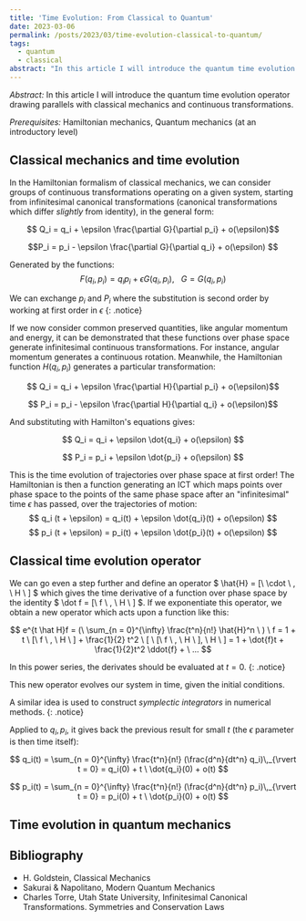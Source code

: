 ```yaml
---
title: 'Time Evolution: From Classical to Quantum'
date: 2023-03-06
permalink: /posts/2023/03/time-evolution-classical-to-quantum/
tags:
  - quantum
  - classical
abstract: "In this article I will introduce the quantum time evolution operator drawing parallels with classical mechanics and continuous transformations"
---
```


_Abstract:_ In this article I will introduce the quantum time evolution operator drawing parallels with classical mechanics and continuous transformations.

_Prerequisites:_ Hamiltonian mechanics, Quantum mechanics (at an introductory level)

Classical mechanics and time evolution
------

In the Hamiltonian formalism of classical mechanics, we can consider groups of continuous transformations operating on a given system, starting from infinitesimal canonical transformations (canonical transformations which differ _slightly_ from identity), in the general form:

$$ Q_i = q_i + \epsilon \frac{\partial G}{\partial p_i} + o(\epsilon)$$

$$P_i = p_i - \epsilon \frac{\partial G}{\partial q_i} + o(\epsilon) $$

Generated by the functions:
$$ F(q_i, p_i) = q_i p_i + \epsilon G(q_i, p_i), \ \ \ G = G(q_i, p_i) $$

We can exchange $p_i$ and $P_i$ where the substitution is second order by working at first order in $\epsilon$
{: .notice}

If we now consider common preserved quantities, like angular momentum and energy, it can be demonstrated that these functions over phase space generate infinitesimal continuous transformations. For instance, angular momentum generates a continuous rotation. Meanwhile, the Hamiltonian function $H(q_i, p_i)$ generates a particular transformation:

$$ Q_i = q_i + \epsilon \frac{\partial H}{\partial p_i} + o(\epsilon)$$

$$ P_i = p_i - \epsilon \frac{\partial H}{\partial q_i} + o(\epsilon)$$

And substituting with Hamilton's equations gives:

$$ Q_i = q_i + \epsilon \dot{q_i} + o(\epsilon) $$

$$ P_i = p_i + \epsilon \dot{p_i} + o(\epsilon) $$

This is the time evolution of trajectories over phase space at first order!
The Hamiltonian is then a function generating an ICT which maps points over phase space to the points of the same phase space after an "infinitesimal" time $\epsilon$ has passed, over the trajectories of motion:
$$ q_i (t + \epsilon) = q_i(t) + \epsilon \dot{q_i}(t) + o(\epsilon) $$
$$ p_i (t + \epsilon) = p_i(t) + \epsilon \dot{p_i}(t) + o(\epsilon) $$

Classical time evolution operator
------
We can go even a step further and define an operator $ \hat{H} = [\ \cdot \ , \ H \ ] $ which gives the time derivative of a function over phase space by the identity $ \dot f = [\ f \ , \ H \ ] $. If we exponentiate this operator, we obtain a new operator which acts upon a function like this:

$$
e^{t \hat H}f = (\ \sum_{n = 0}^{\infty} \frac{t^n}{n!} \hat{H}^n \ ) \ f
= 1 + t \ [\ f \ , \ H \ ] + \frac{1}{2} t^2 \ [ \ [\ f \ , \ H \ ], \ H \ ]
= 1 + \dot{f}t + \frac{1}{2}t^2 \ddot{f} + \ ...
$$

In this power series, the derivates should be evaluated at $t = 0$.
{: .notice}

This new operator evolves our system in time, given the initial conditions.

A similar idea is used to construct _symplectic integrators_ in numerical methods.
{: .notice}

Applied to $q_i, p_i$, it gives back the previous result for small $t$ (the $\epsilon$ parameter is then time itself):

$$ q_i(t) = \sum_{n = 0}^{\infty} \frac{t^n}{n!} (\frac{d^n}{dt^n} q_i)\,_{\rvert t = 0} = q_i(0) + t \ \dot{q_i}(0) + o(t) $$

$$ p_i(t) = \sum_{n = 0}^{\infty} \frac{t^n}{n!} (\frac{d^n}{dt^n} p_i)\,_{\rvert t = 0} = p_i(0) + t \ \dot{p_i}(0) + o(t) $$

Time evolution in quantum mechanics
------



Bibliography
------
- H. Goldstein, Classical Mechanics
- Sakurai & Napolitano, Modern Quantum Mechanics
- Charles Torre, Utah State University, Infinitesimal Canonical Transformations. Symmetries and Conservation Laws
